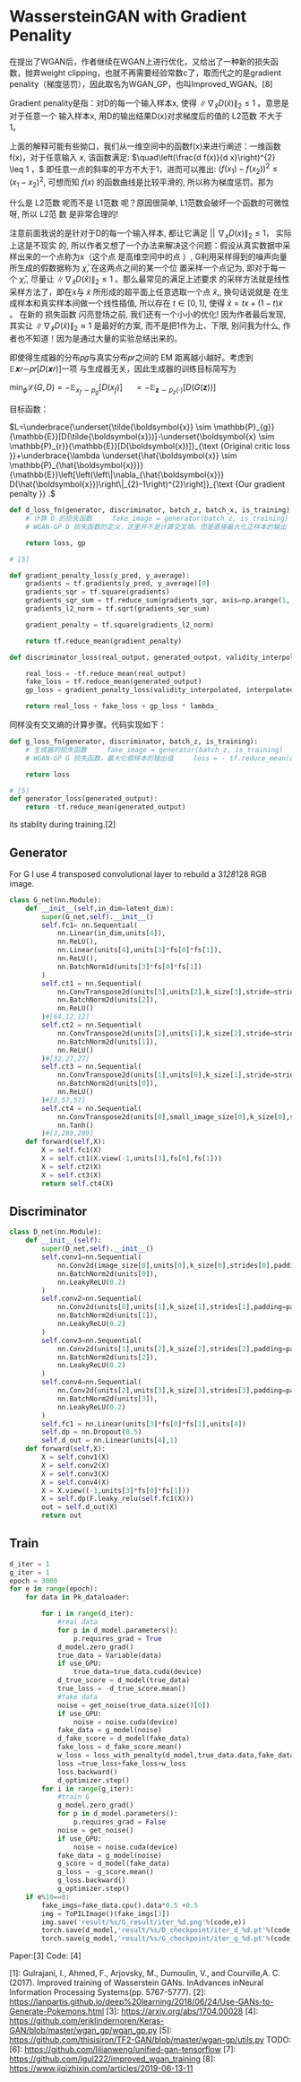 

<!--
 * @version:
 * @Author:  StevenJokess https://github.com/StevenJokess
 * @Date: 2020-10-08 17:42:09
 * @LastEditors:  StevenJokess https://github.com/StevenJokess
 * @LastEditTime: 2020-11-10 20:46:01
 * @Description:
 * @TODO::
 * @Reference:
-->

# WassersteinGAN with Gradient Penality

在提出了WGAN后，作者继续在WGAN上进行优化，又给出了一种新的损失函数，抛弃weight clipping，也就不再需要经验常数c了，取而代之的是gradient penality（梯度惩罚），因此取名为WGAN_GP，也叫Improved_WGAN。[8]

Gradient penality是指：对D的每一个输入样本x, 使得 $\left\|\nabla_{\hat{x}} D(\hat{x})\right\|_{2} \leq 1$ 。意思是对于任意一个
输入样本x, 用D的输出结果D(x)对求梯度后的值的 L2范数 不大于1。

上面的解释可能有些拗口，我们从一维空间中的函数f(x)来进行阐述：一维函数f(x)，对于任意输入 $x,$ 该函数满足: $\quad\left(\frac{d f(x)}{d x}\right)^{2} \leq 1 ，$ 即任意一点的斜率的平方不大于1，进而可以推出:
$\left(f\left(x_{1}\right)-f\left(x_{2}\right)\right)^{2} \leq\left(x_{1}-x_{2}\right)^{2},$ 可想而知 $f(x)$ 的函数曲线是比较平滑的, 所以称为梯度惩罚。那为

什么是 L2范数 呢而不是 L1范数 呢？原因很简单, L1范数会破坏一个函数的可微性呀, 所以 L2范
数 是非常合理的!

注意前面我说的是针对于D的每一个输入样本, 都让它满足 || $\nabla_{x} D(x) \|_{2} \leq 1 ，$ 实际上这是不现实
的, 所以作者又想了一个办法来解决这个问题：假设从真实数据中采样出来的一个点称为x（这个点
是高维空间中的点 $）,$ G利用采样得到的噪声向量所生成的假数据称为 $\hat{\chi},$ 在这两点之间的某一个位
置采样一个点记为, 即对于每一个 $\hat{\chi},,$ 尽量让 $\left\|\nabla_{\hat{x}} D(\hat{x})\right\|_{2} \leq 1$ 。那么最常见的满足上述要求
的采样方法就是线性采样方法了，即在x与 $\tilde{x}$ 所形成的超平面上任意选取一个点 $\hat{x},$, 换句话说就是
在生成样本和真实样本间做一个线性插值, 所以存在 $t \in[0,1],$ 使得 $\hat{x}=t x+(1-t) \tilde{x}$ 。
在新的 损失函数 闪亮登场之前, 我们还有一个小小的优化! 因为作者最后发现, 其实让
$\left\|\nabla_{\hat{x}} D(\hat{x})\right\|_{2} \approx 1$ 是最好的方案, 而不是把1作为上、下限, 别问我为什么, 作者也不知道！因为是通过大量的实验总结出来的。

即使得生成器的分布𝑝𝑔与真实分布𝑝𝑟之间的 EM 距离越小越好。考虑到𝔼𝒙𝑟∼𝑝𝑟[𝐷(𝒙𝑟)]一项 与生成器无关，因此生成器的训练目标简写为

$\min _{\phi} \mathcal{L}(G, D)=-\mathbb{E}_{x_{f} \sim p_{g}}\left[D\left(x_{f}\right)\right]$
$\quad=-\mathbb{E}_{\mathbf{z} \sim p_{z}(\cdot)}[D(G(\mathbf{z}))]$



目标函数：

$L=\underbrace{\underset{\tilde{\boldsymbol{x}} \sim \mathbb{P}_{g}}{\mathbb{E}}[D(\tilde{\boldsymbol{x}})]-\underset{\boldsymbol{x} \sim \mathbb{P}_{r}}{\mathbb{E}}[D(\boldsymbol{x})]}_{\text {Original critic loss }}+\underbrace{\lambda \underset{\hat{\boldsymbol{x}} \sim \mathbb{P}_{\hat{\boldsymbol{x}}}}{\mathbb{E}}\left[\left(\left\|\nabla_{\hat{\boldsymbol{x}}} D(\hat{\boldsymbol{x}})\right\|_{2}-1\right)^{2}\right]}_{\text {Our gradient penalty }} .$

```py
def d_loss_fn(generator, discriminator, batch_z, batch_x, is_training):
    # 计算 D 的损失函数     fake_image = generator(batch_z, is_training) # 假样本     d_fake_logits = discriminator(fake_image, is_training) # 假样本的输出     d_real_logits = discriminator(batch_x, is_training) # 真样本的输出     # 计算梯度惩罚项     gp = gradient_penalty(discriminator, batch_x, fake_image)
    # WGAN-GP D 损失函数的定义，这里并不是计算交叉熵，而是直接最大化正样本的输出     # 最小化假样本的输出和梯度惩罚项     loss = tf.reduce_mean(d_fake_logits) - tf.reduce_mean(d_real_logits) + 1 0. * gp

    return loss, gp
```

```py
# [5]

def gradient_penalty_loss(y_pred, y_average):
    gradients = tf.gradients(y_pred, y_average)[0]
    gradients_sqr = tf.square(gradients)
    gradients_sqr_sum = tf.reduce_sum(gradients_sqr, axis=np.arange(1, len(gradients_sqr.shape)))
    gradients_l2_norm = tf.sqrt(gradients_sqr_sum)

    gradient_penalty = tf.square(gradients_l2_norm)

    return tf.reduce_mean(gradient_penalty)

def discriminator_loss(real_output, generated_output, validity_interpolated, interpolated_img, lambda_=10):

    real_loss = -tf.reduce_mean(real_output)
    fake_loss = tf.reduce_mean(generated_output)
    gp_loss = gradient_penalty_loss(validity_interpolated, interpolated_img)

    return real_loss + fake_loss + gp_loss * lambda_
```

同样没有交叉熵的计算步骤。代码实现如下：

```py
def g_loss_fn(generator, discriminator, batch_z, is_training):
    # 生成器的损失函数     fake_image = generator(batch_z, is_training)     d_fake_logits = discriminator(fake_image, is_training)
    # WGAN-GP G 损失函数，最大化假样本的输出值     loss = - tf.reduce_mean(d_fake_logits)

    return loss
```

```py
# [5]
def generator_loss(generated_output):
    return -tf.reduce_mean(generated_output)
```


its stablity during training.[2]

## Generator

For G I use 4 transposed convolutional layer to rebuild a 3*128*128 RGB image.

```python
class G_net(nn.Module):
    def __init__(self,in_dim=latent_dim):
        super(G_net,self).__init__()
        self.fc1= nn.Sequential(
            nn.Linear(in_dim,units[4]),
            nn.ReLU(),
            nn.Linear(units[4],units[3]*fs[0]*fs[1]),
            nn.ReLU(),
            nn.BatchNorm1d(units[3]*fs[0]*fs[1])
        )
        self.ct1 = nn.Sequential(
            nn.ConvTranspose2d(units[3],units[2],k_size[3],stride=strides[3],padding=padding[3],output_padding=strides[3]/2),
            nn.BatchNorm2d(units[2]),
            nn.ReLU()
        )#[64,12,12]
        self.ct2 = nn.Sequential(
            nn.ConvTranspose2d(units[2],units[1],k_size[2],stride=strides[2],padding=padding[2],output_padding=strides[2]/2),
            nn.BatchNorm2d(units[1]),
            nn.ReLU()
        )#[32,27,27]
        self.ct3 = nn.Sequential(
            nn.ConvTranspose2d(units[1],units[0],k_size[1],stride=strides[1],padding=padding[1],output_padding=strides[1]/2),
            nn.BatchNorm2d(units[0]),
            nn.ReLU()
        )#[3,57,57]
        self.ct4 = nn.Sequential(
            nn.ConvTranspose2d(units[0],small_image_size[0],k_size[0],stride=strides[0],padding=padding[0],output_padding=strides[0]/2),
            nn.Tanh()
        )#[3,289,289]
    def forward(self,X):
        X = self.fc1(X)
        X = self.ct1(X.view(-1,units[3],fs[0],fs[1]))
        X = self.ct2(X)
        X = self.ct3(X)
        return self.ct4(X)
```

## Discriminator


```python
class D_net(nn.Module):
    def __init__(self):
        super(D_net,self).__init__()
        self.conv1=nn.Sequential(
            nn.Conv2d(image_size[0],units[0],k_size[0],strides[0],padding=padding[0]),
            nn.BatchNorm2d(units[0]),
            nn.LeakyReLU(0.2)
        )
        self.conv2=nn.Sequential(
            nn.Conv2d(units[0],units[1],k_size[1],strides[1],padding=padding[1]),
            nn.BatchNorm2d(units[1]),
            nn.LeakyReLU(0.2)
        )
        self.conv3=nn.Sequential(
            nn.Conv2d(units[1],units[2],k_size[2],strides[2],padding=padding[2]),
            nn.BatchNorm2d(units[2]),
            nn.LeakyReLU(0.2)
        )
        self.conv4=nn.Sequential(
            nn.Conv2d(units[2],units[3],k_size[3],strides[3],padding=padding[3]),
            nn.BatchNorm2d(units[3]),
            nn.LeakyReLU(0.2)
        )
        self.fc1 = nn.Linear(units[3]*fs[0]*fs[1],units[4])
        self.dp = nn.Dropout(0.5)
        self.d_out = nn.Linear(units[4],1)
    def forward(self,X):
        X = self.conv1(X)
        X = self.conv2(X)
        X = self.conv3(X)
        X = self.conv4(X)
        X = X.view((-1,units[3]*fs[0]*fs[1]))
        X = self.dp(F.leaky_relu(self.fc1(X)))
        out = self.d_out(X)
        return out
```

## Train

```python
d_iter = 1
g_iter = 1
epoch = 3000
for e in range(epoch):
    for data in Pk_dataloader:

        for i in range(d_iter):
            #real data
            for p in d_model.parameters():
                p.requires_grad = True
            d_model.zero_grad()
            true_data = Variable(data)
            if use_GPU:
                true_data=true_data.cuda(device)
            d_true_score = d_model(true_data)
            true_loss = -d_true_score.mean()
            #fake data
            noise = get_noise(true_data.size()[0])
            if use_GPU:
                noise = noise.cuda(device)
            fake_data = g_model(noise)
            d_fake_score = d_model(fake_data)
            fake_loss = d_fake_score.mean()
            w_loss = loss_with_penalty(d_model,true_data.data,fake_data.data)
            loss =true_loss+fake_loss+w_loss
            loss.backward()
            d_optimizer.step()
        for i in range(g_iter):
            #train G
            g_model.zero_grad()
            for p in d_model.parameters():
                p.requires_grad = False
            noise = get_noise()
            if use_GPU:
                noise = noise.cuda(device)
            fake_data = g_model(noise)
            g_score = d_model(fake_data)
            g_loss = -g_score.mean()
            g_loss.backward()
            g_optimizer.step()
    if e%10==0:
        fake_imgs=fake_data.cpu().data*0.5 +0.5
        img = ToPILImage()(fake_imgs[3])
        img.save('result/%s/G_result/iter_%d.png'%(code,e))
        torch.save(d_model,'result/%s/D_checkpoint/iter_d_%d.pt'%(code,e))
        torch.save(g_model,'result/%s/G_checkpoint/iter_g_%d.pt'%(code,e))
```

Paper:[3]
Code: [4]




[1]: Gulrajani,  I.,  Ahmed,  F.,  Arjovsky,  M.,  Dumoulin,  V.,  and  Courville,A. C. (2017). Improved training of Wasserstein GANs. InAdvances inNeural Information Processing Systems(pp. 5767-5777).
[2]: https://lanpartis.github.io/deep%20learning/2018/06/24/Use-GANs-to-Generate-Pokemons.html
[3]: https://arxiv.org/abs/1704.00028
[4]: https://github.com/eriklindernoren/Keras-GAN/blob/master/wgan_gp/wgan_gp.py
[5]: https://github.com/thisisiron/TF2-GAN/blob/master/wgan-gp/utils.py
TODO:
[6]: https://github.com/lilianweng/unified-gan-tensorflow
[7]: https://github.com/igul222/improved_wgan_training
[8]: https://www.jiqizhixin.com/articles/2019-06-13-11
